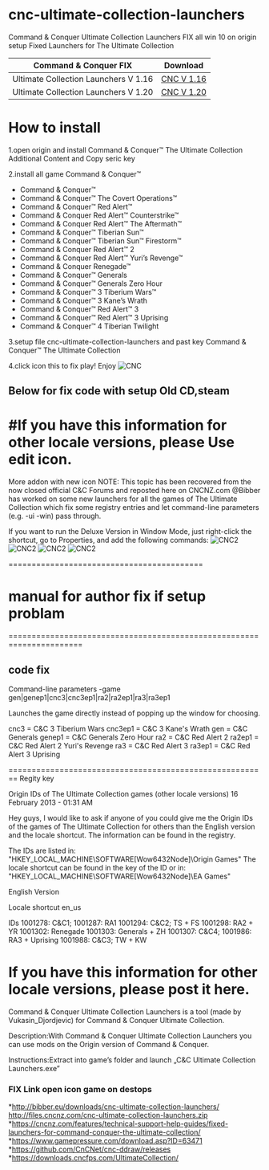 # cnc-ultimate-collection-launchers
Command &amp; Conquer Ultimate Collection Launchers FIX all win 10 on origin setup
Fixed Launchers for The Ultimate Collection


| Command &amp; Conquer FIX| Download |
| ------------- | ------------- |
| Ultimate Collection Launchers V 1.16 | [CNC  V 1.16 ](h) |
| Ultimate Collection Launchers V 1.20 | [CNC  V 1.20 ](h) |


# How to install 

1.open origin and install Command & Conquer™ The Ultimate Collection Additional Content and Copy seric key

2.install all game Command & Conquer™
* Command & Conquer™
* Command & Conquer™ The Covert Operations™
* Command & Conquer™ Red Alert™
* Command & Conquer Red Alert™ Counterstrike™
* Command & Conquer Red Alert™ The Aftermath™
* Command & Conquer™ Tiberian Sun™
* Command & Conquer™ Tiberian Sun™ Firestorm™
* Command & Conquer Red Alert™ 2
* Command & Conquer Red Alert™ Yuri’s Revenge™
* Command & Conquer Renegade™
* Command & Conquer™ Generals
* Command & Conquer™ Generals Zero Hour
* Command & Conquer™ 3 Tiberium Wars™
* Command & Conquer™ 3 Kane’s Wrath
* Command & Conquer™ Red Alert™ 3
* Command & Conquer™ Red Alert™ 3 Uprising
* Command & Conquer™ 4 Tiberian Twilight

3.setup file cnc-ultimate-collection-launchers and past key Command & Conquer™ The Ultimate Collection

4.click icon this to fix play! Enjoy
![CNC](https://i.imgur.com/FUmNnXw.png)




## Below for fix code with setup Old CD,steam
#If you have this information for other locale versions, please Use edit icon.
========================================================
More addon with new icon 
NOTE: This topic has been recovered from the now closed official C&C Forums and reposted here on CNCNZ.com
@Bibber has worked on some new launchers for all the games of The Ultimate Collection which fix some registry entries and let command-line parameters (e.g. -ui -win) pass through.

If you want to run the Deluxe Version in Window Mode, just right-click the shortcut, go to Properties, and add the following commands:
![CNC2](https://i.imgur.com/OZQAnjT.jpg)
![CNC2](https://i.imgur.com/vRlY9Am.png)
![CNC2](https://i.imgur.com/JhAhaCw.png)
![CNC2](https://i.imgur.com/PCdvfe8.png)

==========================================

# manual for author fix if setup problam
======================================================================
## code fix
Command-line parameters
-game gen|genep1|cnc3|cnc3ep1|ra2|ra2ep1|ra3|ra3ep1

Launches the game directly instead of popping up the window for choosing.

cnc3 = C&C 3 Tiberium Wars
cnc3ep1 = C&C 3 Kane's Wrath
gen = C&C Generals
genep1 = C&C Generals Zero Hour
ra2 = C&C Red Alert 2
ra2ep1 = C&C Red Alert 2 Yuri's Revenge
ra3 = C&C Red Alert 3
ra3ep1 = C&C Red Alert 3 Uprising

========================================================
Regity key

Origin IDs of The Ultimate Collection games (other locale versions)
16 February 2013 - 01:31 AM

Hey guys,
I would like to ask if anyone of you could give me the Origin IDs of the games of The Ultimate Collection for others than the English version and the locale shortcut. The information can be found in the registry.

The IDs are listed in: "HKEY_LOCAL_MACHINE\SOFTWARE\[Wow6432Node]\Origin Games"
The locale shortcut can be found in the key of the ID or in: "HKEY_LOCAL_MACHINE\SOFTWARE\[Wow6432Node]\EA Games\"


English Version

Locale shortcut
en_us

IDs
1001278: C&C1;
1001287: RA1
1001294: C&C2; TS + FS
1001298: RA2 + YR
1001302: Renegade
1001303: Generals + ZH
1001307: C&C4;
1001986: RA3 + Uprising
1001988: C&C3; TW + KW


If you have this information for other locale versions, please post it here.
========================================================
Command & Conquer Ultimate Collection Launchers is a tool (made by Vukasin_Djordjevic) for Command & Conquer Ultimate Collection.

Description:With Command & Conquer Ultimate Collection Launchers you can use mods on the Origin version of Command & Conquer.

Instructions:Extract into game’s folder and launch „C&C Ultimate Collection Launchers.exe”

### FIX Link open icon game on destops
*http://bibber.eu/downloads/cnc-ultimate-collection-launchers/ http://files.cncnz.com/cnc-ultimate-collection-launchers.zip
*https://cncnz.com/features/technical-support-help-guides/fixed-launchers-for-command-conquer-the-ultimate-collection/
*https://www.gamepressure.com/download.asp?ID=63471
*https://github.com/CnCNet/cnc-ddraw/releases
*https://downloads.cncfps.com/UltimateCollection/
